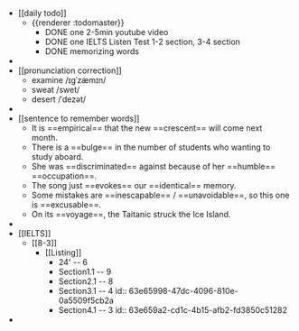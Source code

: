 - [[daily todo]]
	- {{renderer :todomaster}}
		- DONE one 2-5min youtube video
		- DONE one IELTS Listen Test 1-2 section, 3-4 section
		- DONE memorizing words
-
- [[pronunciation correction]]
	- examine  /ɪɡˈzæmɪn/
	- sweat  /swet/
	- desert  /ˈdezət/
-
- [[sentence to remember words]]
	- It is ==empirical== that the new ==crescent== will come next month.
	- There is a ==bulge== in the number of students who wanting to study aboard.
	- She was ==discriminated== against because of her ==humble== ==occupation==.
	- The song just ==evokes== our ==identical== memory.
	- Some mistakes are ==inescapable== / ==unavoidable==, so this one is ==excusable==.
	- On its ==voyage==, the Taitanic struck the Ice Island.
-
- [[IELTS]]
	- [[8-3]]
		- [[Listing]]
			- 24' -- 6
			- Section1.1 -- 9
			- Section2.1 -- 8
			- Section3.1 -- 4
			  id:: 63e65998-47dc-4096-810e-0a5509f5cb2a
			- Section4.1 -- 3
			  id:: 63e659a2-cd1c-4b15-afb2-fd3850c51282
-
